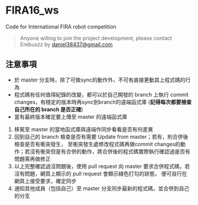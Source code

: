 # FIRA16_ws
Code for International FIRA robot competition

> Anyone willing to join the project development, please contact Erebuszz by daniel38437@gmail.com

## 注意事項
* 於 master 分支時，除了可做sync的動作外，不可有直接更動其上程式碼的行為
* 程式碼有任何值得紀錄的改變，都可以於自己開發的 branch 上執行 commit changes，有穩定的版本時再sync到branch的遠端函式庫
 (<b>記得每次都要檢查自己所在的 branch 是否正確</b>)
* 當有最終版本確定要上傳至 master 的遠端函式庫
 1. 移駕至 master 的當地函式庫與遠端作同步看看是否有何差異
 2. 回到自己的 branch 檢查是否有需要 Update from master；若有，則合併後檢查是否有衝突發生，
 至衝突發生處修改程式碼再做commit changes的動作；若沒有衝突但是有合併的動作，將合併後的程式碼實際執行確認過是否有問題需再做修正
 3. 以上完整確認過沒問題後，使用 pull request 向 master 要求合併程式碼，若沒有問題，網頁上顯示的 pull request 會顯示綠色打勾的狀態，
 便可自行在網頁上接受要求，確定同步
 4. 通知其他成員（包括自己）至 master 分支同步最新的程式碼，並合併到自己的分支

